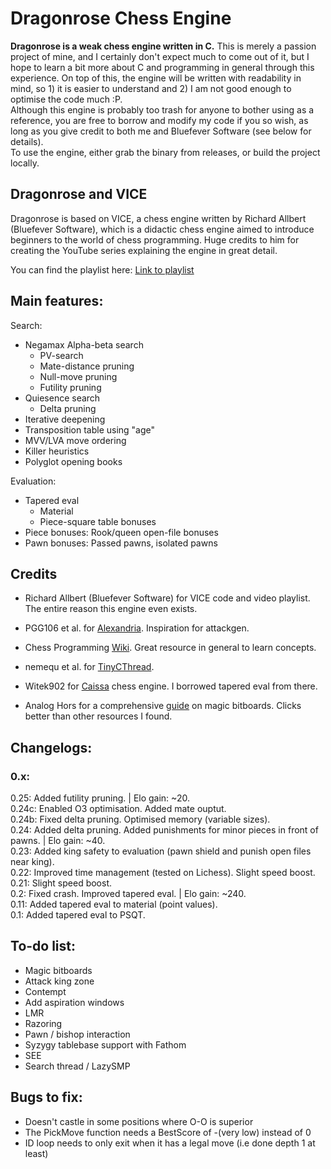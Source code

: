 # Dragonrose Chess Engine
**Dragonrose is a weak chess engine written in C.** This is merely a passion project of mine, and I certainly don't expect much to come out of it, but I hope to learn a bit more about C and programming in general through this experience. On top of this, the engine will be written with readability in mind, so 1) it
is easier to understand and 2) I am not good enough to optimise the code much :P. <br>
Although this engine is probably too trash for anyone to bother using as a reference, you are free to borrow and modify my code if you so wish, as long as you give credit to both me and Bluefever Software (see below for details). <br>
To use the engine, either grab the binary from releases, or build the project locally. <br>

## Dragonrose and VICE

Dragonrose is based on VICE, a chess engine written by Richard Allbert (Bluefever Software), which is a didactic chess engine aimed to introduce beginners to the world of chess programming. Huge credits to him for creating the YouTube series explaining the engine in great detail. <br>

You can find the playlist here: [Link to playlist](https://www.youtube.com/playlist?list=PLZ1QII7yudbc-Ky058TEaOstZHVbT-2hg)

## Main features:

Search:
- Negamax Alpha-beta search
  - PV-search
  - Mate-distance pruning
  - Null-move pruning
  - Futility pruning
- Quiesence search
  - Delta pruning
- Iterative deepening
- Transposition table using "age"
- MVV/LVA move ordering
- Killer heuristics
- Polyglot opening books

Evaluation:
- Tapered eval
  - Material
  - Piece-square table bonuses
- Piece bonuses: Rook/queen open-file bonuses
- Pawn bonuses: Passed pawns, isolated pawns

## Credits
- Richard Allbert (Bluefever Software) for VICE code and video playlist. The entire reason this engine even exists.
- PGG106 et al. for [Alexandria](https://github.com/PGG106/Alexandria/tree/master). Inspiration for attackgen.
- Chess Programming [Wiki](https://www.chessprogramming.org/Main_Page). Great resource in general to learn concepts.
- nemequ et al. for [TinyCThread](https://github.com/tinycthread/tinycthread/tree/master).
- Witek902 for [Caissa](https://github.com/Witek902/Caissa) chess engine. I borrowed tapered eval from there.

- Analog Hors for a comprehensive [guide](https://analog-hors.github.io/site/magic-bitboards/) on magic bitboards. Clicks better than other resources I found.

## Changelogs: <br>
### 0.x: <br>
0.25: Added futility pruning. | Elo gain: ~20. <br> 
0.24c: Enabled O3 optimisation. Added mate ouptut. <br>
0.24b: Fixed delta pruning. Optimised memory (variable sizes). <br>
0.24: Added delta pruning. Added punishments for minor pieces in front of pawns. | Elo gain: ~40. <br>
0.23: Added king safety to evaluation (pawn shield and punish open files near king). <br>
0.22: Improved time management (tested on Lichess). Slight speed boost. <br>
0.21: Slight speed boost. <br>
0.2: Fixed crash. Improved tapered eval. | Elo gain: ~240. <br>
0.11: Added tapered eval to material (point values). <br>
0.1: Added tapered eval to PSQT. <br>

## To-do list:
- Magic bitboards
- Attack king zone
- Contempt
- Add aspiration windows
- LMR
- Razoring
- Pawn / bishop interaction
- Syzygy tablebase support with Fathom
- SEE
- Search thread / LazySMP

## Bugs to fix:
- Doesn't castle in some positions where O-O is superior
- The PickMove function needs a BestScore of -(very low) instead of 0
- ID loop needs to only exit when it has a legal move (i.e done depth 1 at least)

